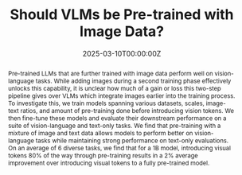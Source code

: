 ---
title: "Should VLMs be Pre-trained with Image Data?"

# Authors
authors:
- Sedrick Keh
- Jean Mercat
- Samir Yitzhak Gadre
- Kushal Arora
- Igor Vasiljevic
- Benjamin Burchfiel
- Shuran Song
- Russ Tedrake
- Thomas Kollar
- Ludwig Schmidt
- Achal Dave

date: "2025-03-10T00:00:00Z"
doi: "arXiv:2503.07603"

# Schedule page publish date (NOT publication's date).
publishDate: "2025-03-10T00:00:00Z"

# Publication type.
# Legend: 0 = Uncategorized; 1 = Conference paper; 2 = Journal article;
# 3 = Preprint / Working Paper; 4 = Report; 5 = Book; 6 = Book section;
# 7 = Thesis; 8 = Patent
publication_types: ["1"]

# Publication name and optional abbreviated publication name.
publication: In ICLR 2025

abstract: Pre-trained LLMs that are further trained with image data perform well on vision-language tasks. While adding images during a second training phase effectively unlocks this capability, it is unclear how much of a gain or loss this two-step pipeline gives over VLMs which integrate images earlier into the training process. To investigate this, we train models spanning various datasets, scales, image-text ratios, and amount of pre-training done before introducing vision tokens. We then fine-tune these models and evaluate their downstream performance on a suite of vision-language and text-only tasks. We find that pre-training with a mixture of image and text data allows models to perform better on vision-language tasks while maintaining strong performance on text-only evaluations. On an average of 6 diverse tasks, we find that for a 1B model, introducing visual tokens 80% of the way through pre-training results in a 2% average improvement over introducing visual tokens to a fully pre-trained model.

tags: []

# Display this page in the Featured widget?
featured: true

# Custom links (uncomment lines below)
# links:
# - name: Custom Link
#   url: http://example.org

url_pdf: 'https://arxiv.org/pdf/2503.07603.pdf'
# url_code: ''
# url_dataset: ''
# url_poster: ''
# url_project: ''
# url_slides: ''
# url_source: ''
url_video: ''

# Featured image
# To use, add an image named `featured.jpg/png` to your page's folder. 
image:
  caption: 'Three-stage training pipeline for LLMs and VLMs: LLM Pre-training (3.4T tokens from DCLM text data), Image-text Pre-training (28B tokens from DataComp-DR image-text pairs), and Fine-tuning (1B tokens from LLaVa conversational data).'
  focal_point: ""
  preview_only: false

# Associated Projects (optional).
#   Associate this publication with one or more of your projects.
#   Simply enter your project's folder or file name without extension.
#   E.g. `internal-project` references `content/project/internal-project/index.md`.
#   Otherwise, set `projects: []`.
# projects:
# - example

# Slides (optional).
#   Associate this publication with Markdown slides.
#   Simply enter your slide deck's filename without extension.
#   E.g. `slides: "example"` references `content/slides/example/index.md`.
#   Otherwise, set `slides: ""`.
slides: ""
--- 